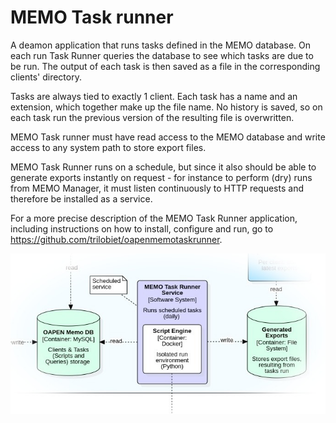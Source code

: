 # MEMO Task runner

A deamon application that runs tasks defined in the MEMO database. On each run Task Runner queries the database to see which tasks are due to be run. The output of each task is then saved as a file in the corresponding clients' directory.

Tasks are always tied to exactly 1 client. Each task has a name and an extension, which together make up the file name. No history is saved, so on each task run the previous version of the resulting file is overwritten.

MEMO Task runner must have read access to the MEMO database and write access to any system path to store export files.

MEMO Task Runner runs on a schedule, but since it also should be able to generate exports instantly on request - for instance to perform (dry) runs from MEMO Manager, it must listen continuously to HTTP requests and therefore be installed as a service.

For a more precise description of the MEMO Task Runner application, including instructions on how to install, configure and run, go to https://github.com/trilobiet/oapenmemotaskrunner.

![Task Runner](./Supplements/Diagrams/SysContext-MEMO-Taskrunner.jpg)